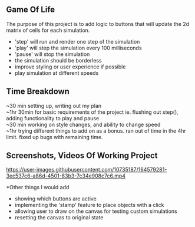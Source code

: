 ## Game Of Life
The purpose of this project is to add logic to buttons that will update the 2d matrix of cells for each simulation.
- 'step' will run and render one step of the simulation
- 'play' will step the simulation every 100 milliseconds
- 'pause' will stop the simulation
- the simulation should be borderless
- improve styling or user experience if possible
- play simulation at different speeds

## Time Breakdown
~30 min setting up, writing out my plan  
~1hr 30min for basic requirements of the project ie. flushing out step(), adding functionality to play and pause  
~30 min working on style changes, and ability to change speed  
~1hr trying different things to add on as a bonus. ran out of time in the 4hr limit. fixed up bugs with remaining time.  

## Screenshots, Videos Of Working Project

https://user-images.githubusercontent.com/10735187/164579281-3ec537c6-a86d-4501-83b3-7c34e908c7c6.mp4

*Other things I would add  
- showing which buttons are active  
- implementing the 'stamp' feature to place objects with a click  
- allowing user to draw on the canvas for testing custom simulations  
- resetting the canvas to original state  

